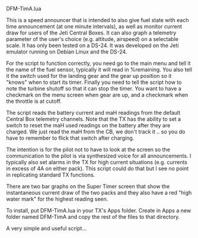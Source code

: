 DFM-TimA.lua

This is a speed announcer that is intended to also give fuel state with each time announcement
(at one minute intervals), as well as monitor current draw for users of the Jeti Central Boxes.
It can also graph a telemetry parameter of the user's choice (e.g. altitude, airspeed) on a selectable scale.
It has only been tested on a DS-24. It was developed on the Jeti emulator running on Debian Linux and
the DS-24. 

For the script to function correctly, you need go to the main menu and tell it the name of the fuel sensor,
typically it will read in %remaining. You also tell it the switch used for the landing gear and the gear
up position so it "knows" when to start its timer. Finally you need to tell the script how to note the
turbine shutoff so that it can stop the timer. You want to have a checkmark on the menu screen when gear
are up, and a checkmark when the throttle is at cutoff.

The script reads the battery current and maH readings from the default Central Box telemetry channels.
Note that the TX has the ability to set a switch to reset the maH used readings on the battery after they
are charged. We just read the maH from the CB, we don't track it .. so you do have to remember to flick that
switch after charging.

The intention is for the pilot not to have to look at the screen so the communication to the pilot is via
synthesized voice for all announcements. I typically also set alarms in the TX for high current situations
(e.g. currents in excess of 4A on either pack). This script could do that but I see no point in replicating
standard TX functions.

There are two bar graphs on the Super Timer screen that show the instantaneous current draw of the two packs
and they also have a red "high water mark" for the highest reading seen.

To install, put DFM-TimA.lua in your TX's Apps folder. Create in Apps a new folder named DFM-TimA and copy
the rest of the files to that directory.

A very simple and useful script...



